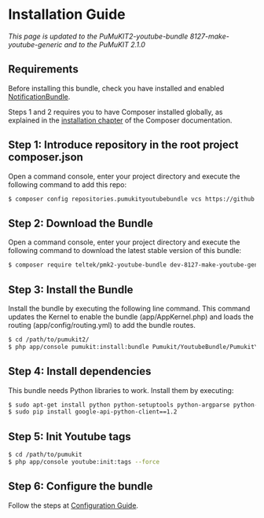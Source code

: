 Installation Guide
==================

*This page is updated to the PuMuKIT2-youtube-bundle 8127-make-youtube-generic and to the PuMuKIT 2.1.0*

Requirements
------------

Before installing this bundle, check you have installed and enabled [NotificationBundle](https://github.com/campusdomar/PuMuKIT2/blob/2.1.x/src/Pumukit/NotificationBundle/Resources/doc/AdminGuide.md).

Steps 1 and 2 requires you to have Composer installed globally, as explained
in the [installation chapter](https://getcomposer.org/doc/00-intro.md)
of the Composer documentation.

Step 1: Introduce repository in the root project composer.json
--------------------------------------------------------------

Open a command console, enter your project directory and execute the
following command to add this repo:

```bash
$ composer config repositories.pumukityoutubebundle vcs https://github.com/teltek/PuMuKIT2-youtube-bundle
```

Step 2: Download the Bundle
---------------------------

Open a command console, enter your project directory and execute the
following command to download the latest stable version of this bundle:

```bash
$ composer require teltek/pmk2-youtube-bundle dev-8127-make-youtube-generic
```

Step 3: Install the Bundle
--------------------------

Install the bundle by executing the following line command. This command updates the Kernel to enable the bundle (app/AppKernel.php) and loads the routing (app/config/routing.yml) to add the bundle routes.

```bash
$ cd /path/to/pumukit2/
$ php app/console pumukit:install:bundle Pumukit/YoutubeBundle/PumukitYoutubeBundle
```

Step 4: Install dependencies
----------------------------

This bundle needs Python libraries to work. Install them by executing:

```bash
$ sudo apt-get install python python-setuptools python-argparse python-pip python-gflags
$ sudo pip install google-api-python-client==1.2
```

Step 5: Init Youtube tags
-------------------------

```bash
$ cd /path/to/pumukit
$ php app/console youtube:init:tags --force
```

Step 6: Configure the bundle
----------------------------

Follow the steps at [Configuration Guide](ConfigurationGuide.md).
